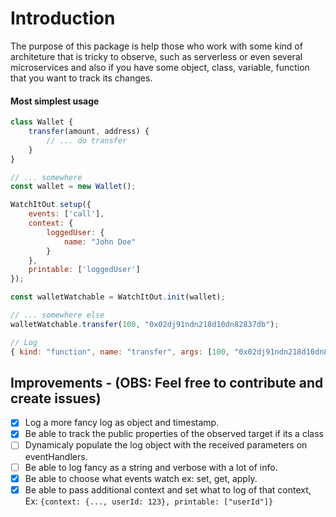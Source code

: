 # Introduction

The purpose of this package is help those who work with some kind of architeture that is tricky to observe, such as serverless or even several microservices and also if you have some object, class, variable, function that you want to track its changes.

#### Most simplest usage
```js
class Wallet {
    transfer(amount, address) {
        // ... do transfer
    }
}

// ... somewhere
const wallet = new Wallet();

WatchItOut.setup({
    events: ['call'],
    context: {
        loggedUser: {
            name: "John Doe"
        }
    },
    printable: ['loggedUser']
});

const walletWatchable = WatchItOut.init(wallet);

// ... somewhere else
walletWatchable.transfer(100, "0x02dj91ndn218d10dn82837db");

// Log
{ kind: "function", name: "transfer", args: [100, "0x02dj91ndn218d10dn82837db"], loggedUser: {name: "John Doe"} }

```

## Improvements - (OBS: Feel free to contribute and create issues)

- [x] Log a more fancy log as object and timestamp.
- [x] Be able to track the public properties of the observed target if its a class
- [ ] Dynamicaly populate the log object with the received parameters on eventHandlers.
- [ ] Be able to log fancy as a string and verbose with a lot of info.
- [x] Be able to choose what events watch ex: set, get, apply.
- [x] Be able to pass additional context and set what to log of that context, Ex:
`{context: {..., userId: 123}, printable: ["userId"]}`
